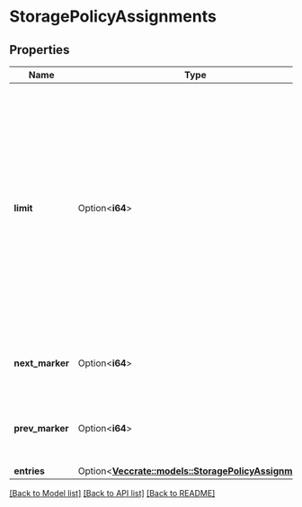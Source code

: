 # StoragePolicyAssignments

## Properties

Name | Type | Description | Notes
------------ | ------------- | ------------- | -------------
**limit** | Option<**i64**> | The limit that was used for these entries. This will be the same as the `limit` query parameter unless that value exceeded the maximum value allowed. The maximum value varies by API. | [optional]
**next_marker** | Option<**i64**> | The marker for the start of the next page of results. | [optional]
**prev_marker** | Option<**i64**> | The marker for the start of the previous page of results. | [optional]
**entries** | Option<[**Vec<crate::models::StoragePolicyAssignment>**](StoragePolicyAssignment.md)> |  | [optional]

[[Back to Model list]](../README.md#documentation-for-models) [[Back to API list]](../README.md#documentation-for-api-endpoints) [[Back to README]](../README.md)


